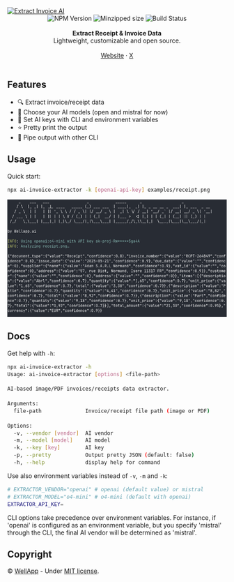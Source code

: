 <a href="https://wellapp.ai/">
    <img alt="Extract Invoice AI" src="https://github.com/wellapp/extract-invoice-ai/raw/main/assets/header.png" />
</a>

<div align="center">
    <img src="https://badgen.net/npm/v/extract-invoice-ai" alt="NPM Version" />
  <img src="https://badgen.net/bundlephobia/minzip/extract-invoice-ai" alt="Minzipped size"/>
    <img src="https://github.com/wellapp/extract-invoice-ai/workflows/CI/badge.svg" alt="Build Status" />
</a>
</div>
<br />
<div align="center"><strong>Extract Receipt & Invoice Data</strong></div>
<div align="center"> Lightweight, customizable and open source.</div>
<br />
<div align="center">
<a href="https://">Website</a> 
<span> · </span>
<a href="https://">X</a>
</div>

<br />

## Features

- 🔍 Extract invoice/receipt data
- 🧠 Choose your AI models (open and mistral for now)
- 🔧 Set AI keys with CLI and environment variables
- ⭐ Pretty print the output
- 🔄 Pipe output with other CLI

## Usage

Quick start:

```sh
npx ai-invoice-extractor -k [openai-api-key] examples/receipt.png
```

<div align="left">
    <img alt="CLI Result" src="./assets/cli-result.png" />
</div>

## Docs

Get help with `-h`:

```sh
npx ai-invoice-extractor -h 
Usage: ai-invoice-extractor [options] <file-path>

AI-based image/PDF invoices/receipts data extractor.

Arguments:
  file-path              Invoice/receipt file path (image or PDF)

Options:
  -v, --vendor [vendor]  AI vendor
  -m, --model [model]    AI model
  -k, --key [key]        AI key
  -p, --pretty           Output pretty JSON (default: false)
  -h, --help             display help for command
```

Use also environment variables instead of `-v`, `-m` and `-k`:
```sh
# EXTRACTOR_VENDOR="openai" # openai (default value) or mistral
# EXTRACTOR_MODEL="o4-mini" # o4-mini (default with openai)
EXTRACTOR_API_KEY=
```

CLI options take precedence over environment variables. For instance, if 'openai' is configured as an environment variable, but you specify 'mistral' through the CLI, the final AI vendor will be determined as 'mistral'.

## Copyright

&copy; [WellApp][wellapp] - Under [MIT license][license].

[wellapp]: https://wellapp.ai/
[license]: ./LICENSE